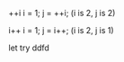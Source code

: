 ++i 
 i = 1;
 j = ++i;
 (i is 2, j is 2)
 
i++ 
 i = 1;
 j = i++;
 (i is 2, j is 1)

 let try   ddfd